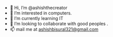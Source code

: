 - 👋 Hi, I’m @ashishthecreator
- 👀 I’m interested in computers.
- 🌱 I’m currently learning IT
- 💞️ I’m looking to collaborate with good peoples .
- 📫 mail me at ashishbisural321@gmail.com

<!---
ashishthecreator/ashishthecreator is a ✨ special ✨ repository because its `README.md` (this file) appears on your GitHub profile.
You can click the Preview link to take a look at your changes.
